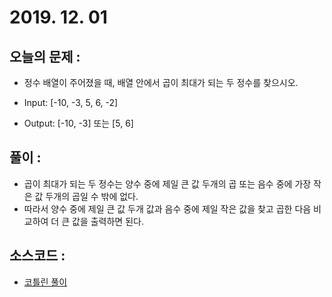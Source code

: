 # 2019. 12. 01 

## 오늘의 문제 : 
- 정수 배열이 주어졌을 때, 배열 안에서 곱이 최대가 되는 두 정수를 찾으시오.

- Input: [-10, -3, 5, 6, -2]

- Output: [-10, -3] 또는 [5, 6]

## 풀이 : 

- 곱이 최대가 되는 두 정수는 양수 중에 제일 큰 값 두개의 곱 또는 음수 중에 가장 작은 값 두개의 곱일 수 밖에 없다. 
- 따라서 양수 중에 제일 큰 값 두개 값과 음수 중에 제일 작은 값을 찾고 곱한 다음 비교하여 더 큰 값을 출력하면 된다. 

## 소스코드 : 

- [코틀린 풀이](Solution.kt)